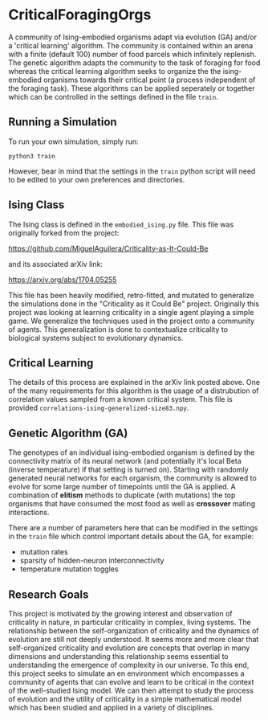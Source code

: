 # CriticalForagingOrgs
A community of Ising-embodied organisms adapt via evolution (GA) and/or a 'critical learning' algorithm. The community is contained within an arena with a finite (default 100) number of food parcels which infinitely replenish. The genetic algorithm adapts the community to the task of foraging for food whereas the critical learning algorithm seeks to organize the the ising-embodied organisms towards their critical point (a process independent of the foraging task). These algorithms can be applied seperately or together which can be controlled in the settings defined in the file `train`.

## Running a Simulation
To run your own simulation, simply run:
```
python3 train
```

However, bear in mind that the settings in the `train` python script will need to be edited to your own preferences and directories.

## Ising Class
The Ising class is defined in the `embodied_ising.py` file. This file was originally forked from the project:

https://github.com/MiguelAguilera/Criticality-as-It-Could-Be

and its associated arXiv link:

https://arxiv.org/abs/1704.05255

This file has been heavily modified, retro-fitted, and mutated to generalize the simulations done in the "Criticality as it Could Be" project. Originally this project was looking at learning criticality in a single agent playing a simple game. We generalize the techniques used in the project onto a community of agents. This generalization is done to contextualize criticality to biological systems subject to evolutionary dynamics.

## Critical Learning
The details of this process are explained in the arXiv link posted above.
One of the many requirements for this algorithm is the usage of a distrubution of correlation values sampled from a known critical system. This file is provided `correlations-ising-generalized-size83.npy`.


## Genetic Algorithm (GA)
The genotypes of an individual ising-embodied organism is defined by the connectivity matrix of its neural network (and potentially it's local Beta (inverse temperature) if that setting is turned on). Starting with randomly generated neural networks for each organism, the community is allowed to evolve for some large number of timepoints until the GA is applied. A combination of **elitism** methods to duplicate (with mutations) the top organisms that have consumed the most food as well as **crossover** mating interactions.

There are a number of parameters here that can be modified in the settings in the `train` file which control important details about the GA, for example:
- mutation rates
- sparsity of hidden-neuron interconnectivity
- temperature mutation toggles

## Research Goals
This project is motivated by the growing interest and observation of criticality in nature, in particular criticality in complex, living systems. The relationship between the self-organization of criticality and the dynamics of evolution are still not deeply understood. It seems more and more clear that self-organized criticality and evolution are concepts that overlap in many dimensions and understanding this relationship seems essential to understanding the emergence of complexity in our universe. To this end, this project seeks to simulate an en environment which encompasses a community of agents that can evolve and learn to be critical in the context of the well-studied Ising model. We can then attempt to study the process of evolution and the utility of criticality in a simple mathematical model which has been studied and applied in a variety of disciplines. 
